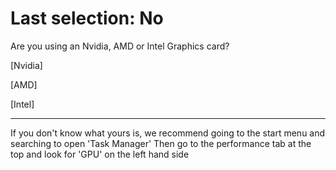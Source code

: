# Last selection: No

Are you using an Nvidia, AMD or Intel Graphics card?

[Nvidia]

[AMD]

[Intel]


* * *
If you don't know what yours is, we recommend going to the start menu and searching to open 'Task Manager' Then go to the performance tab at the top and look for 'GPU' on the left hand side
